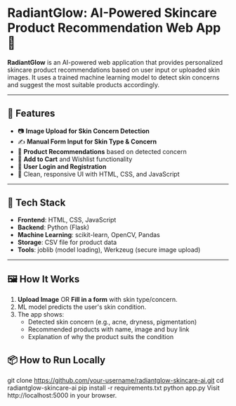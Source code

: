 # RadiantGlow: AI-Powered Skincare Product Recommendation Web App 💫

**RadiantGlow** is an AI-powered web application that provides personalized skincare product recommendations based on user input or uploaded skin images. It uses a trained machine learning model to detect skin concerns and suggest the most suitable products accordingly.

---

## 🚀 Features

- 📷 **Image Upload for Skin Concern Detection**
- ✍️ **Manual Form Input for Skin Type & Concern**
- 🎯 **Product Recommendations** based on detected concern
- 🛒 **Add to Cart** and Wishlist functionality
- 🔐 **User Login and Registration**
- 🎨 Clean, responsive UI with HTML, CSS, and JavaScript

---

## 🧠 Tech Stack

- **Frontend**: HTML, CSS, JavaScript
- **Backend**: Python (Flask)
- **Machine Learning**: scikit-learn, OpenCV, Pandas
- **Storage**: CSV file for product data
- **Tools**: joblib (model loading), Werkzeug (secure image upload)

---

## 🖼️ How It Works

1. **Upload Image** OR **Fill in a form** with skin type/concern.
2. ML model predicts the user's skin condition.
3. The app shows:
   - Detected skin concern (e.g., acne, dryness, pigmentation)
   - Recommended products with name, image and buy link
   - Explanation of why the product suits the condition



## 📦 How to Run Locally


git clone https://github.com/your-username/radiantglow-skincare-ai.git
cd radiantglow-skincare-ai
pip install -r requirements.txt
python app.py
Visit http://localhost:5000 in your browser.






